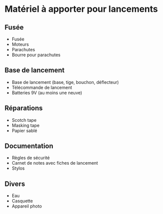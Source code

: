 # Matériel à apporter pour lancements

## Fusée

- Fusée
- Moteurs
- Parachutes
- Bourre pour parachutes

## Base de lancement

- Base de lancement (base, tige, bouchon, déflecteur)
- Télécommande de lancement
- Batteries 9V (au moins une neuve)

## Réparations

- Scotch tape
- Masking tape
- Papier sablé

## Documentation

- Règles de sécurité
- Carnet de notes avec fiches de lancement
- Stylos

## Divers

- Eau
- Casquette
- Appareil photo

